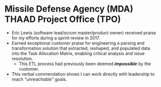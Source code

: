 # Missile Defense Agency (MDA) THAAD Project Office (TPO)

- Eric Lewis (software lead/scrum master/product owner) received praise for my efforts during a sprint review in 2017.
- Earned exceptional customer praise for engineering a parsing and transformation solution that extracted, reshaped, and populated data into the Task Allocation Matrix, enabling critical analysis and issue resolution.
  - This ETL process had previously been deemed ***impossible*** by the customer.
- This verbal commendation shows I can work directly with leadership to reach *"unreachable"* goals.
